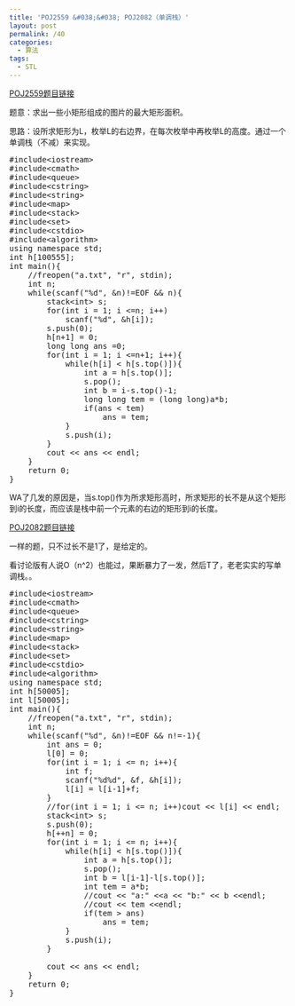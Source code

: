 ```yaml
---
title: 'POJ2559 &#038;&#038; POJ2082（单调栈）'
layout: post
permalink: /40
categories:
  - 算法
tags:
  - STL
---
```

<a href="http://poj.org/problem?id=2559" target="_blank">POJ2559题目链接</a>

题意：求出一些小矩形组成的图片的最大矩形面积。

思路：设所求矩形为L，枚举L的右边界，在每次枚举中再枚举L的高度。通过一个单调栈（不减）来实现。

<pre class="brush: cpp; title: ; notranslate" title="">#include&lt;iostream&gt;
#include&lt;cmath&gt;
#include&lt;queue&gt;
#include&lt;cstring&gt;
#include&lt;string&gt;
#include&lt;map&gt;
#include&lt;stack&gt;
#include&lt;set&gt;
#include&lt;cstdio&gt;
#include&lt;algorithm&gt;
using namespace std;
int h[100555];
int main(){
    //freopen("a.txt", "r", stdin);
    int n;
    while(scanf("%d", &n)!=EOF && n){
        stack&lt;int&gt; s;
        for(int i = 1; i &lt;=n; i++)
            scanf("%d", &h[i]);
        s.push(0);
        h[n+1] = 0;
        long long ans =0;
        for(int i = 1; i &lt;=n+1; i++){
            while(h[i] &lt; h[s.top()]){
                int a = h[s.top()];
                s.pop();
                int b = i-s.top()-1;
                long long tem = (long long)a*b;
                if(ans &lt; tem)
                    ans = tem;
            }
            s.push(i);
        }
        cout &lt;&lt; ans &lt;&lt; endl;
    }
    return 0;
}
</pre>

WA了几发的原因是，当s.top()作为所求矩形高时，所求矩形的长不是从这个矩形到i的长度，而应该是栈中前一个元素的右边的矩形到i的长度。

<a href="http://poj.org/problem?id=2082" target="_blank">POJ2082题目链接</a>

一样的题，只不过长不是1了，是给定的。
  
看讨论版有人说O（n^2）也能过，果断暴力了一发，然后T了，老老实实的写单调栈。。

<pre class="brush: cpp; title: ; notranslate" title="">#include&lt;iostream&gt;
#include&lt;cmath&gt;
#include&lt;queue&gt;
#include&lt;cstring&gt;
#include&lt;string&gt;
#include&lt;map&gt;
#include&lt;stack&gt;
#include&lt;set&gt;
#include&lt;cstdio&gt;
#include&lt;algorithm&gt;
using namespace std;
int h[50005];
int l[50005];
int main(){
    //freopen("a.txt", "r", stdin);
    int n;
    while(scanf("%d", &n)!=EOF && n!=-1){
        int ans = 0;
        l[0] = 0;
        for(int i = 1; i &lt;= n; i++){
            int f;
            scanf("%d%d", &f, &h[i]);
            l[i] = l[i-1]+f;
        }
        //for(int i = 1; i &lt;= n; i++)cout &lt;&lt; l[i] &lt;&lt; endl;
        stack&lt;int&gt; s;
        s.push(0);
        h[++n] = 0;
        for(int i = 1; i &lt;= n; i++){
            while(h[i] &lt; h[s.top()]){
                int a = h[s.top()];
                s.pop();
                int b = l[i-1]-l[s.top()];
                int tem = a*b;
                //cout &lt;&lt; "a:" &lt;&lt;a &lt;&lt; "b:" &lt;&lt; b &lt;&lt;endl;
                //cout &lt;&lt; tem &lt;&lt;endl;
                if(tem &gt; ans)
                    ans = tem;
            }
            s.push(i);
        }

        cout &lt;&lt; ans &lt;&lt; endl;
    }
    return 0;
}

</pre>